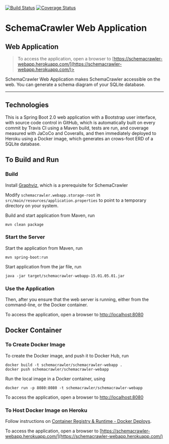 [![Build Status](https://travis-ci.org/schemacrawler/SchemaCrawler-Web-Application.svg?branch=master)](https://travis-ci.org/schemacrawler/SchemaCrawler-Web-Application)
[![Coverage Status](https://coveralls.io/repos/github/schemacrawler/SchemaCrawler-Web-Application/badge.svg)](https://coveralls.io/github/schemacrawler/SchemaCrawler-Web-Application)

# SchemaCrawler Web Application


## Web Application

> To access the application, open a browser to
[https://schemacrawler-webapp.herokuapp.com/](https://schemacrawler-webapp.herokuapp.com/)>

SchemaCrawler Web Application makes SchemaCrawler accessible on the web. You can generate a schema diagram of your SQLite database.

-----

## Technologies

This is a Spring Boot 2.0 web application with a Bootstrap user interface, with source code control in GitHub, which is automatically built on every commit by Travis CI using a Maven build, tests are run, and coverage measured with JaCoCo and Coveralls, and then immediately deployed to Heroku using a Docker image, which generates an crows-foot ERD of a SQLite database.


## To Build and Run

### Build

Install [Graphviz](http://www.graphviz.org), which is a prerequisite for SchemaCrawler

Modify `schemacrawler.webapp.storage-root` in `src/main/resources/application.properties` 
to point to a temporary directory on your system. 

Build and start application from Maven, run
```
mvn clean package
```

### Start the Server

Start the application from Maven, run
```
mvn spring-boot:run
```

Start application from the jar file, run
```
java -jar target/schemacrawler-webapp-15.01.05.01.jar
```

### Use the Application

Then, after you ensure that the web server is running, either from the command-line,
or the Docker container.

To access the application, open a browser to
[http://localhost:8080](http://localhost:8080)


## Docker Container

### To Create Docker Image 

To create the Docker image, and push it to Docker Hub, run
```
docker build -t schemacrawler/schemacrawler-webapp .
docker push schemacrawler/schemacrawler-webapp
```

Run the local image in a Docker container, using
```
docker run -p 8080:8080 -t schemacrawler/schemacrawler-webapp
```

To access the application, open a browser to
[http://localhost:8080](http://localhost:8080)


### To Host Docker Image on Heroku

Follow instructions on [Container Registry & Runtime - Docker Deploys](https://devcenter.heroku.com/articles/container-registry-and-runtime).

To access the application, open a browser to
[https://schemacrawler-webapp.herokuapp.com/](https://schemacrawler-webapp.herokuapp.com/)
